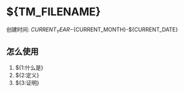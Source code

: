 # ${TM_FILENAME}

创建时间: ${CURRENT_YEAR}-${CURRENT_MONTH}-${CURRENT_DATE}

## 怎么使用

1. ${1:什么是}
2. ${2:定义}
3. ${3:证明}
